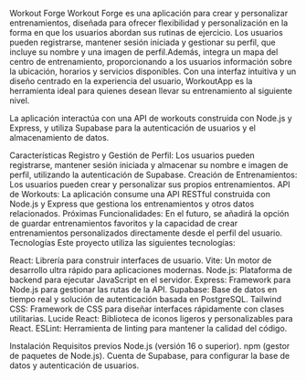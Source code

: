 Workout Forge
Workout Forge es una aplicación para crear y personalizar entrenamientos, diseñada para ofrecer flexibilidad y personalización en la forma en que los usuarios abordan sus rutinas de ejercicio. Los usuarios pueden registrarse, mantener sesión iniciada y gestionar su perfil, que incluye su nombre y una imagen de perfil.Además, integra un mapa del centro de entrenamiento, proporcionando a los usuarios información sobre la ubicación, horarios y servicios disponibles. Con una interfaz intuitiva y un diseño centrado en la experiencia del usuario, WorkoutApp es la herramienta ideal para quienes desean llevar su entrenamiento al siguiente nivel.

La aplicación interactúa con una API de workouts construida con Node.js y Express, y utiliza Supabase para la autenticación de usuarios y el almacenamiento de datos.

Características
Registro y Gestión de Perfil: Los usuarios pueden registrarse, mantener sesión iniciada y almacenar su nombre e imagen de perfil, utilizando la autenticación de Supabase.
Creación de Entrenamientos: Los usuarios pueden crear y personalizar sus propios entrenamientos.
API de Workouts: La aplicación consume una API RESTful construida con Node.js y Express que gestiona los entrenamientos y otros datos relacionados.
Próximas Funcionalidades: En el futuro, se añadirá la opción de guardar entrenamientos favoritos y la capacidad de crear entrenamientos personalizados directamente desde el perfil del usuario.
Tecnologías
Este proyecto utiliza las siguientes tecnologías:

React: Librería para construir interfaces de usuario.
Vite: Un motor de desarrollo ultra rápido para aplicaciones modernas.
Node.js: Plataforma de backend para ejecutar JavaScript en el servidor.
Express: Framework para Node.js para gestionar las rutas de la API.
Supabase: Base de datos en tiempo real y solución de autenticación basada en PostgreSQL.
Tailwind CSS: Framework de CSS para diseñar interfaces rápidamente con clases utilitarias.
Lucide React: Biblioteca de iconos ligeros y personalizables para React.
ESLint: Herramienta de linting para mantener la calidad del código.

Instalación
Requisitos previos
Node.js (versión 16 o superior).
npm (gestor de paquetes de Node.js).
Cuenta de Supabase, para configurar la base de datos y autenticación de usuarios.

